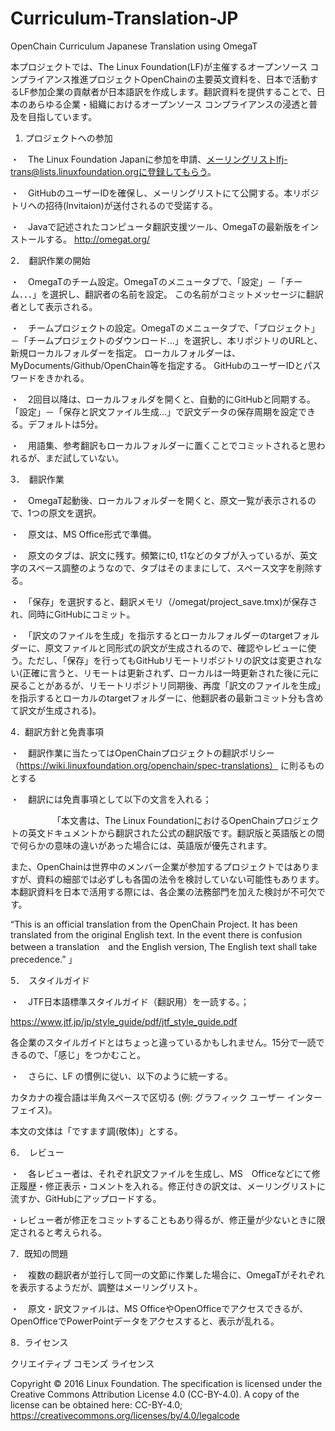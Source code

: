 # Curriculum-Translation-JP
OpenChain Curriculum Japanese Translation using OmegaT

本プロジェクトでは、The Linux Foundation(LF)が主催するオープンソース コンプライアンス推進プロジェクトOpenChainの主要英文資料を、日本で活動するLF参加企業の貢献者が日本語訳を作成します。翻訳資料を提供することで、日本のあらゆる企業・組織におけるオープンソース コンプライアンスの浸透と普及を目指しています。

1.	プロジェクトへの参加

・　The Linux Foundation Japanに参加を申請、メーリングリストlfj-trans@lists.linuxfoundation.orgに登録してもらう。

・　GitHubのユーザーIDを確保し、メーリングリストにて公開する。本リポジトリへの招待(Invitaion)が送付されるので受諾する。

・　Javaで記述されたコンピュータ翻訳支援ツール、OmegaTの最新版をインストールする。 http://omegat.org/

2．　翻訳作業の開始

・　OmegaTのチーム設定。OmegaTのメニュータブで、「設定」－「チーム．．．」を選択し、翻訳者の名前を設定。 この名前がコミットメッセージに翻訳者として表示される。

・　チームプロジェクトの設定。OmegaTのメニュータブで、「プロジェクト」－「チームプロジェクトのダウンロード...」を選択し、本リポジトリのURLと、新規ローカルフォルダーを指定。 ローカルフォルダーは、MyDocuments/Github/OpenChain等を指定する。 GitHubのユーザーIDとパスワードをきかれる。

・　2回目以降は、ローカルフォルダを開くと、自動的にGitHubと同期する。「設定」－「保存と訳文ファイル生成...」で訳文データの保存周期を設定できる。デフォルトは5分。

・　用語集、参考翻訳もローカルフォルダーに置くことでコミットされると思われるが、まだ試していない。


3．　翻訳作業

・　OmegaT起動後、ローカルフォルダーを開くと、原文一覧が表示されるので、1つの原文を選択。

・　原文は、MS Office形式で準備。

・　原文のタブは、訳文に残す。頻繁にt0, t1などのタブが入っているが、英文字のスペース調整のようなので、タブはそのままにして、スペース文字を削除する。

・　「保存」を選択すると、翻訳メモリ（/omegat/project_save.tmx)が保存され、同時にGitHubにコミット。

・　「訳文のファイルを生成」を指示するとローカルフォルダーのtargetフォルダーに、原文ファイルと同形式の訳文が生成されるので、確認やレビューに使う。ただし、「保存」を行ってもGitHubリモートリポジトリの訳文は変更されない(正確に言うと、リモートは更新されず、ローカルは一時更新された後に元に戻ることがあるが、リモートリポジトリ同期後、再度「訳文のファイルを生成」を指示するとローカルのtargetフォルダーに、他翻訳者の最新コミット分も含めて訳文が生成される)。

4．翻訳方針と免責事項

・　翻訳作業に当たってはOpenChainプロジェクトの翻訳ポリシー（https://wiki.linuxfoundation.org/openchain/spec-translations） に則るものとする

・　翻訳には免責事項として以下の文言を入れる；

　　 　　　「本文書は、The Linux FoundationにおけるOpenChainプロジェクトの英文ドキュメントから翻訳された公式の翻訳版です。翻訳版と英語版との間で何らかの意味の違いがあった場合には、英語版が優先されます。
      
また、OpenChainは世界中のメンバー企業が参加するプロジェクトではありますが、資料の細部では必ずしも各国の法令を検討していない可能性もあります。本翻訳資料を日本で活用する際には、各企業の法務部門を加えた検討が不可欠です。

“This is an official translation from the OpenChain Project. It has been translated from the original English text. In the event there is confusion between a translation　and the English version, The English text shall take precedence.” 」

5．　スタイルガイド

・　JTF日本語標準スタイルガイド（翻訳用）を一読する。；

https://www.jtf.jp/jp/style_guide/pdf/jtf_style_guide.pdf

  各企業のスタイルガイドとはちょっと違っているかもしれません。15分で一読できるので、「感じ」をつかむこと。 
  
・　さらに、LF の慣例に従い、以下のように統一する。

  カタカナの複合語は半角スペースで区切る (例: グラフィック ユーザー インターフェイス)。
 
  
  本文の文体は「ですます調(敬体)」とする。
  
6．　レビュー

・　各レビュー者は、それぞれ訳文ファイルを生成し、MS　Officeなどにて修正履歴・修正表示・コメントを入れる。修正付きの訳文は、メーリングリストに流すか、GitHubにアップロードする。

・レビュー者が修正をコミットすることもあり得るが、修正量が少ないときに限定されると考えられる。

7．既知の問題

・　複数の翻訳者が並行して同一の文節に作業した場合に、OmegaTがそれぞれを表示するようだが、調整はメーリングリスト。

・　原文・訳文ファイルは、MS OfficeやOpenOfficeでアクセスできるが、OpenOfficeでPowerPointデータをアクセスすると、表示が乱れる。

8．ライセンス

クリエイティブ コモンズ ライセンス

Copyright © 2016 Linux Foundation. The specification is licensed under the Creative Commons Attribution License 4.0 (CC-BY-4.0). A copy of the license can be obtained here: CC-BY-4.0; https://creativecommons.org/licenses/by/4.0/legalcode
